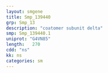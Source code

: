 ```yaml
---
layout: smgene
title: Smp_139440
grp: Smp_13
description: "coatomer subunit delta"
smp: Smp_139440.1
uniprot: "G4VN85"
length:   270
cdd: "ns"
kk: ns
categories: sm
---
```

